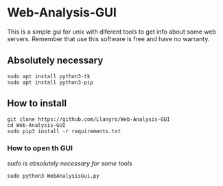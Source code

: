 # Web-Analysis-GUI

This is a simple gui for unix with diferent tools to get info about some web servers.
Remember that use this software is free and have no warranty.

## Absolutely necessary

```
sudo apt install python3-tk
sudo apt install python3-pip
```

## How to install
```
git clone https://github.com/Llanyro/Web-Analysis-GUI
cd Web-Analysis-GUI
sudo pip3 install -r requirements.txt
```

### How to open th GUI
_sudo is absolutely necessary for some tools_
```
sudo python3 WebAnalysisGui.py
```


